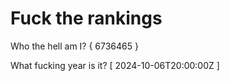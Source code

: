 # Fuck the rankings

Who the hell am I?
{ 6736465 }

What fucking year is it?
[ 2024-10-06T20:00:00Z ]
